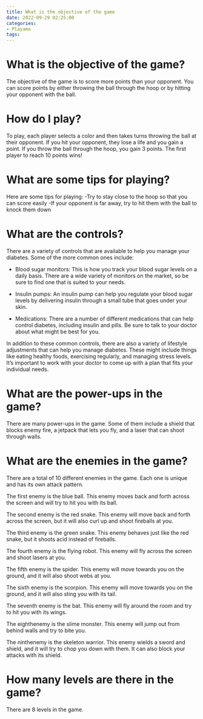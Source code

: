 ```yaml
---
title: What is the objective of the game
date: 2022-09-29 02:25:00
categories:
- Playamo
tags:
---
```



#  What is the objective of the game?

The objective of the game is to score more points than your opponent. You can score points by either throwing the ball through the hoop or by hitting your opponent with the ball.

# How do I play?

To play, each player selects a color and then takes turns throwing the ball at their opponent. If you hit your opponent, they lose a life and you gain a point. If you throw the ball through the hoop, you gain 3 points. The first player to reach 10 points wins!

# What are some tips for playing?

Here are some tips for playing:
-Try to stay close to the hoop so that you can score easily
-If your opponent is far away, try to hit them with the ball to knock them down

#  What are the controls?

There are a variety of controls that are available to help you manage your diabetes. Some of the more common ones include:

* Blood sugar monitors: This is how you track your blood sugar levels on a daily basis. There are a wide variety of monitors on the market, so be sure to find one that is suited to your needs.

* Insulin pumps: An insulin pump can help you regulate your blood sugar levels by delivering insulin through a small tube that goes under your skin.

* Medications: There are a number of different medications that can help control diabetes, including insulin and pills. Be sure to talk to your doctor about what might be best for you.

In addition to these common controls, there are also a variety of lifestyle adjustments that can help you manage diabetes. These might include things like eating healthy foods, exercising regularly, and managing stress levels. It’s important to work with your doctor to come up with a plan that fits your individual needs.

#  What are the power-ups in the game?

There are many power-ups in the game. Some of them include a shield that blocks enemy fire, a jetpack that lets you fly, and a laser that can shoot through walls.

#  What are the enemies in the game?

There are a total of 10 different enemies in the game. Each one is unique and has its own attack pattern.

The first enemy is the blue ball. This enemy moves back and forth across the screen and will try to hit you with its ball.

The second enemy is the red snake. This enemy will move back and forth across the screen, but it will also curl up and shoot fireballs at you.

The third enemy is the green snake. This enemy behaves just like the red snake, but it shoots acid instead of fireballs.

The fourth enemy is the flying robot. This enemy will fly across the screen and shoot lasers at you.

The fifth enemy is the spider. This enemy will move towards you on the ground, and it will also shoot webs at you.

The sixth enemy is the scorpion. This enemy will move towards you on the ground, and it will also sting you with its tail.

The seventh enemy is the bat. This enemy will fly around the room and try to hit you with its wings.

The eighthenemy is the slime monster. This enemy will jump out from behind walls and try to bite you.

The ninthenemy is the skeleton warrior. This enemy wields a sword and shield, and it will try to chop you down with them.
It can also block your attacks with its shield.

#  How many levels are there in the game?

There are 8 levels in the game.